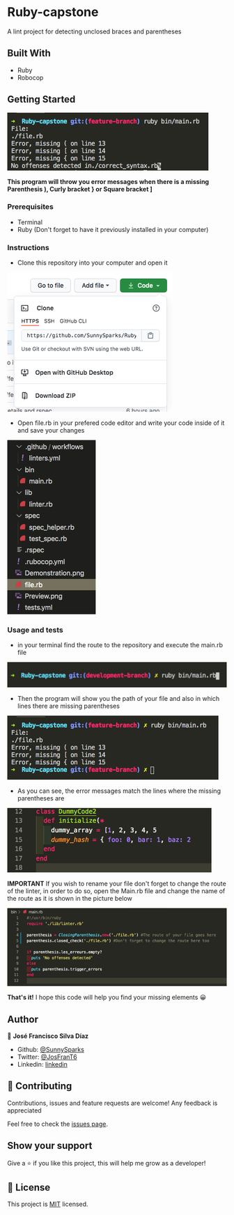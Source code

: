 # Ruby-capstone
A lint project for detecting unclosed braces and parentheses

## Built With

- Ruby
- Robocop

## Getting Started

![preview](Preview2.png)

**This program will throw you error messages when there is a missing Parenthesis ), Curly bracket } or Square bracket ]**

### Prerequisites

- Terminal
- Ruby (Don't forget to have it previously installed in your computer)

### Instructions

- Clone this repository into your computer and open it 

![Clone](Clone.png)

- Open file.rb in your prefered code editor and write your code inside of it and save your changes 

![First step](Step_1.png)

### Usage and tests

- in your terminal find the route to the repository and execute the main.rb file 

![Execute](Execute.png)

- Then the program will show you the path of your file and also in which lines there are missing parentheses

![Display](Result_display.png)

- As you can see, the error messages match the lines where the missing parentheses are 

![Code](Code.png)

**IMPORTANT** If you wish to rename your file don't forget to change the route of the linter, in order to do so, open the Main.rb file and change the name of the route as it is shown in the picture below

![Rename](Rename.png)

**That's it!**  I hope this code will help you find your missing elements 😀

## Author

👤 **José Francisco Silva Díaz**

- Github: [@SunnySparks](https://github.com/sunnySparks)
- Twitter: [@JosFranT6](https://twitter.com/josfrant6)
- Linkedin: [linkedin](https://www.linkedin.com/in/josé-francisco-silva-díaz-a2a9421a6)

## 🤝 Contributing

Contributions, issues and feature requests are welcome!
Any feedback is appreciated

Feel free to check the [issues page](issues/).

## Show your support

Give a ⭐️ if you like this project, this will help me grow as a developer!

## 📝 License

This project is [MIT](lic.url) licensed.

